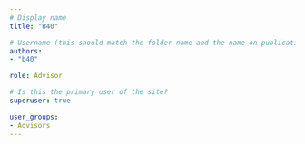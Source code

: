 ```yaml
---
# Display name
title: "B40"

# Username (this should match the folder name and the name on publications)
authors:
- "b40"

role: Advisor

# Is this the primary user of the site?
superuser: true

user_groups:
- Advisors
---
```

